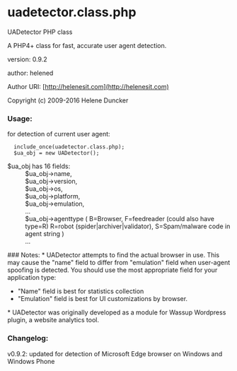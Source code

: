 # uadetector.class.php
UADetector PHP class

A PHP4+ class for fast, accurate user agent detection.

version: 0.9.2

author: helened

Author URI: [http://helenesit.com](http://helenesit.com)

Copyright (c) 2009-2016 Helene Duncker

### Usage:
for detection of current user agent:
```
  include_once(uadetector.class.php);
  $ua_obj = new UADetector();
```

<dl><dt>$ua_obj has 16 fields:</dt>
<dd>  $ua_obj->name,</dd>
<dd>  $ua_obj->version,</dd>
<dd>  $ua_obj->os,</dd>
<dd>  $ua_obj->platform,</dd>
<dd>  $ua_obj->emulation,</dd>
<dd>  ...</dd>
<dd>  $ua_obj->agenttype (
      B=Browser, 
			F=feedreader (could also have type=R) 
			R=robot (spider|archiver|validator), 
			S=Spam/malware code in agent string
			)</dd>
<dd>  ...</dd>
</dl>
### Notes:
* UADetector attempts to find the actual browser in use. This may cause the "name" field to differ from "emulation" field when user-agent spoofing is detected. You should use the most appropriate field for your application type:
<ul><li>"Name" field is best for statistics collection</li>
<li>"Emulation" field is best for UI customizations by browser.</li>
</ul>
* UADetector was originally developed as a module for Wassup Wordpress plugin, a website analytics tool.


### Changelog:
  v0.9.2: updated for detection of Microsoft Edge browser on Windows and Windows Phone
